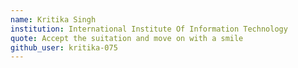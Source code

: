 ```yaml
---
name: Kritika Singh 
institution: International Institute Of Information Technology
quote: Accept the suitation and move on with a smile
github_user: kritika-075
---
```

